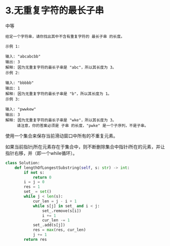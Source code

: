 # 3.无重复字符的最长子串

中等

```
给定一个字符串，请你找出其中不含有重复字符的 最长子串 的长度。

示例 1:

输入: "abcabcbb"
输出: 3 
解释: 因为无重复字符的最长子串是 "abc"，所以其长度为 3。
示例 2:

输入: "bbbbb"
输出: 1
解释: 因为无重复字符的最长子串是 "b"，所以其长度为 1。
示例 3:

输入: "pwwkew"
输出: 3
解释: 因为无重复字符的最长子串是 "wke"，所以其长度为 3。
     请注意，你的答案必须是 子串 的长度，"pwke" 是一个子序列，不是子串。
```

使用一个集合来保存当前滑动窗口中所有的不重复元素。

如果当前指针j所在元素存在于集合中，则不断删除集合中指针i所在的元素，并让指针右移，并（即一个while循环）。



```python
class Solution:
    def lengthOfLongestSubstring(self, s: str) -> int:
        if not s:
            return 0
        i = j = 0
        res = 1
        set_ = set()
        while j < len(s):
            cur_len = j - i + 1
            while s[j] in set_ and i < j:
                set_.remove(s[i])
                i += 1
                cur_len -= 1
            set_.add(s[j])
            res = max(res, cur_len)
            j += 1
        return res
```

